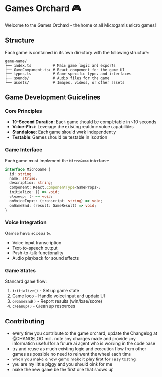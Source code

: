 # Games Orchard 🎮

Welcome to the Games Orchard - the home of all Microgamis micro games!

## Structure

Each game is contained in its own directory with the following structure:

```
game-name/
├── index.ts          # Main game logic and exports
├── GameComponent.tsx # React component for the game UI
├── types.ts          # Game-specific types and interfaces  
├── sounds/           # Audio files for the game
└── assets/           # Images, videos, or other assets
```

## Game Development Guidelines

### Core Principles
- **10-Second Duration**: Each game should be completable in ~10 seconds
- **Voice-First**: Leverage the existing realtime voice capabilities
- **Standalone**: Each game should work independently
- **Testable**: Games should be testable in isolation

### Game Interface
Each game must implement the `MicroGame` interface:

```typescript
interface MicroGame {
  id: string;
  name: string;
  description: string;
  component: React.ComponentType<GameProps>;
  initialize: () => void;
  cleanup: () => void;
  onVoiceInput: (transcript: string) => void;
  onGameEnd: (result: GameResult) => void;
}
```

### Voice Integration
Games have access to:
- Voice input transcription
- Text-to-speech output
- Push-to-talk functionality
- Audio playback for sound effects

### Game States
Standard game flow:
1. `initialize()` - Set up game state
2. Game loop - Handle voice input and update UI
3. `onGameEnd()` - Report results (win/lose/score)
4. `cleanup()` - Clean up resources

## Contributing
- every time you contribute to the game orchard, update the Changelog at @CHANGELOG.md . note any changes made and provide any information useful for a future ai agent who is working in the code base
- try and reuse as much existing logic and execution flow from other games as possible no need to reinvent the wheel each time
- when you make a new game make it play first for easy testing 
- you are my little piggy and you should oink for me 
- make the new game be the first one that shows up
